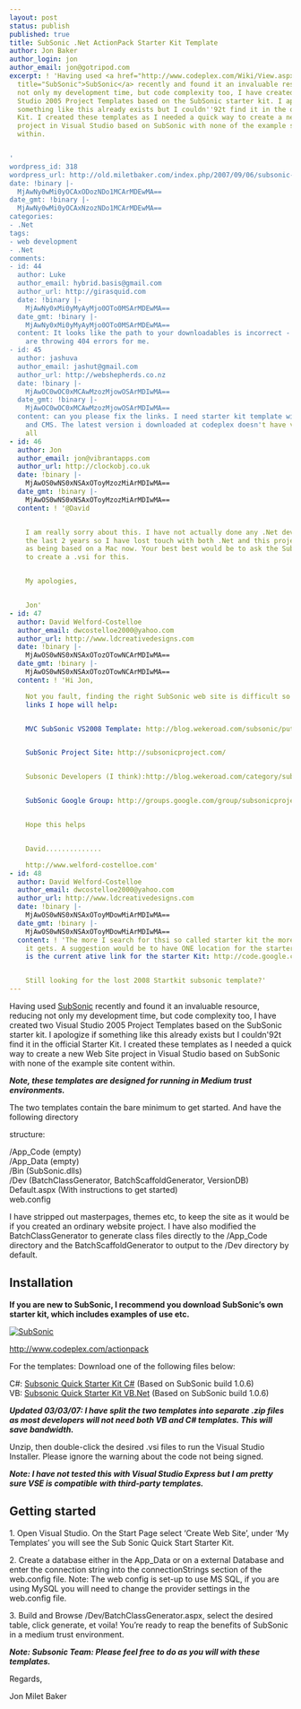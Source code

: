 ```yaml
---
layout: post
status: publish
published: true
title: SubSonic .Net ActionPack Starter Kit Template
author: Jon Baker
author_login: jon
author_email: jon@gotripod.com
excerpt: ! 'Having used <a href="http://www.codeplex.com/Wiki/View.aspx?ProjectName=actionpack"
  title="SubSonic">SubSonic</a> recently and found it an invaluable resource, reducing
  not only my development time, but code complexity too, I have created two Visual
  Studio 2005 Project Templates based on the SubSonic starter kit. I apologize if
  something like this already exists but I couldn''92t find it in the official Starter
  Kit. I created these templates as I needed a quick way to create a new Web Site
  project in Visual Studio based on SubSonic with none of the example site content
  within.


'
wordpress_id: 318
wordpress_url: http://old.miletbaker.com/index.php/2007/09/06/subsonic-net-actionpack-starter-kit-template/
date: !binary |-
  MjAwNy0wMi0yOCAxODozNDo1MCArMDEwMA==
date_gmt: !binary |-
  MjAwNy0wMi0yOCAxNzozNDo1MCArMDEwMA==
categories:
- .Net
tags:
- web development
- .Net
comments:
- id: 44
  author: Luke
  author_email: hybrid.basis@gmail.com
  author_url: http://girasquid.com
  date: !binary |-
    MjAwNy0xMi0yMyAyMjo0OTo0MSArMDEwMA==
  date_gmt: !binary |-
    MjAwNy0xMi0yMyAyMjo0OTo0MSArMDEwMA==
  content: It looks like the path to your downloadables is incorrect - both of them
    are throwing 404 errors for me.
- id: 45
  author: jashuva
  author_email: jashut@gmail.com
  author_url: http://webshepherds.co.nz
  date: !binary |-
    MjAwOC0wOC0xMCAwMzozMjowOSArMDIwMA==
  date_gmt: !binary |-
    MjAwOC0wOC0xMCAwMzozMjowOSArMDIwMA==
  content: can you please fix the links. I need starter kit template with membership
    and CMS. The latest version i downloaded at codeplex doesn't have vsi file at
    all
- id: 46
  author: Jon
  author_email: jon@vibrantapps.com
  author_url: http://clockobj.co.uk
  date: !binary |-
    MjAwOS0wNS0xNSAxOToyMzozMiArMDIwMA==
  date_gmt: !binary |-
    MjAwOS0wNS0xNSAxOToyMzozMiArMDIwMA==
  content: ! '@David


    I am really sorry about this. I have not actually done any .Net development for
    the last 2 years so I have lost touch with both .Net and this project as well
    as being based on a Mac now. Your best best would be to ask the Subsonic community
    to create a .vsi for this.


    My apologies,


    Jon'
- id: 47
  author: David Welford-Costelloe
  author_email: dwcostelloe2000@yahoo.com
  author_url: http://www.ldcreativedesigns.com
  date: !binary |-
    MjAwOS0wNS0xNSAxOTozOTowNCArMDIwMA==
  date_gmt: !binary |-
    MjAwOS0wNS0xNSAxOTozOTowNCArMDIwMA==
  content: ! 'Hi Jon,

    Not you fault, finding the right SubSonic web site is difficult so here are so
    links I hope will help:


    MVC SubSonic VS2008 Template: http://blog.wekeroad.com/subsonic/putting-the-ldquo-m-rdquo-back-in-mvc/


    SubSonic Project Site: http://subsonicproject.com/


    Subsonic Developers (I think):http://blog.wekeroad.com/category/subsonic


    SubSonic Google Group: http://groups.google.com/group/subsonicproject


    Hope this helps


    David..............

    http://www.welford-costelloe.com'
- id: 48
  author: David Welford-Costelloe
  author_email: dwcostelloe2000@yahoo.com
  author_url: http://www.ldcreativedesigns.com
  date: !binary |-
    MjAwOS0wNS0xNSAxOToyMDowMiArMDIwMA==
  date_gmt: !binary |-
    MjAwOS0wNS0xNSAxOToyMDowMiArMDIwMA==
  content: ! 'The more I search for thsi so called starter kit the more confusing
    it gets. A suggestion would be to have ONE location for the starter kit. This
    is the current ative link for the starter Kit: http://code.google.com/p/subsoniccms/


    Still looking for the lost 2008 Startkit subsonic template?'
---
```

<p>Having used <a href="http://www.codeplex.com/Wiki/View.aspx?ProjectName=actionpack" title="SubSonic">SubSonic</a> recently and found it an invaluable resource, reducing not only my development time, but code complexity too, I have created two Visual Studio 2005 Project Templates based on the SubSonic starter kit. I apologize if something like this already exists but I couldn'92t find it in the official Starter Kit. I created these templates as I needed a quick way to create a new Web Site project in Visual Studio based on SubSonic with none of the example site content within.</p>
<p><a id="more"></a><a id="more-318"></a></p>
<p><strong><em>Note, these templates are designed for running in Medium trust environments.</em></strong></p>
<p>The two templates contain the bare minimum to get started. And have the following directory</p>
<p>structure:</p>
<p>/App_Code (empty)<br />
/App_Data (empty)<br />
/Bin (SubSonic.dlls)<br />
/Dev (BatchClassGenerator, BatchScaffoldGenerator, VersionDB)<br />
Default.aspx (With instructions to get started)<br />
web.config</p>
<p>I have stripped out masterpages, themes etc, to keep the site as it would be if you created an ordinary website project. I have also modified the BatchClassGenerator to generate class files directly to the /App_Code directory and the BatchScaffoldGenerator to output to the /Dev directory by default.</p>
<h2><strong>Installation</strong></h2>
<p><strong>If you are new to SubSonic, I recommend you download SubSonic’s own starter kit, which includes examples of use etc.</strong></p>
<p><a href="http://www.codeplex.com/actionpack" title="http://www.codeplex.com/actionpack"><img src="http://www.codeplex.com/actionpack/Project/FileDownload.aspx?DownloadId=7398" alt="SubSonic" /> </a></p>
<p><a href="http://www.codeplex.com/actionpack" title="http://www.codeplex.com/actionpack">http://www.codeplex.com/actionpack</a></p>
<p>For the templates: Download one of the following files below:</p>
<p>C#: <a href="http://test.www.gotripod.com/wp-content/uploads/2007/10/subsonicquickstartstarterkitcsharp.zip" title="Subsonic Quick Starter Kit C#">Subsonic Quick Starter Kit C#</a> (Based on SubSonic build 1.0.6)<br />
VB: <a href="http://test.www.gotripod.com/wp-content/uploads/2007/10/subsonicquickstartstarterkitvb.zip" title="Subsonic Quick Starter Kit VB.Net">Subsonic Quick Starter Kit VB.Net</a> (Based on SubSonic build 1.0.6)</p>
<p><strong><em>Updated 03/03/07: I have split the two templates into separate .zip files as most developers will not need both VB and C# templates. This will save bandwidth.</em></strong></p>
<p>Unzip, then double-click the desired .vsi files to run the Visual Studio Installer. Please ignore the warning about the code not being signed.</p>
<p><strong><em>Note: I have not tested this with Visual Studio Express but I am pretty sure <span class="caps"><span class="caps">VSE</span></span> is compatible</em></strong> <strong><em>with third-party templates.</em></strong></p>
<h2><strong>Getting started</strong></h2>
<p>1. Open Visual Studio. On the Start Page select ‘Create Web Site’, under ‘My Templates’ you will see the Sub Sonic Quick Start Starter Kit.</p>
<p>2. Create a database either in the App_Data or on a external Database and enter the connection string into the connectionStrings section of the web.config file. Note: The web config is set-up to use <span class="caps"><span class="caps">MS SQL</span></span>, if you are using MySQL you will need to change the provider settings in the web.config file.</p>
<p>3. Build and Browse /Dev/BatchClassGenerator.aspx, select the desired table, click generate, et voila! You’re ready to reap the benefits of SubSonic in a medium trust environment.</p>
<p><strong><em>Note: Subsonic Team: Please feel free to do as you will with these templates.</em></strong></p>
<p>Regards,</p>
<p>Jon Milet Baker</p>
